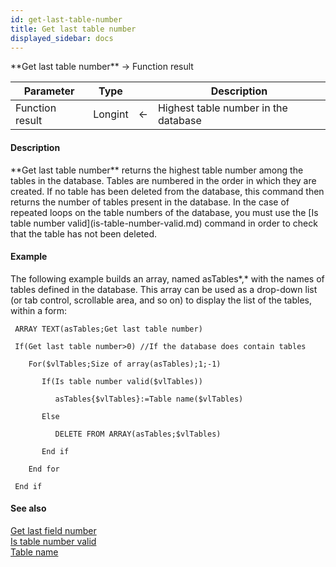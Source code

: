 ```yaml
---
id: get-last-table-number
title: Get last table number
displayed_sidebar: docs
---
```


<!--REF #_command_.Get last table number.Syntax-->**Get last table number**  -> Function result<!-- END REF-->
<!--REF #_command_.Get last table number.Params-->
| Parameter | Type |  | Description |
| --- | --- | --- | --- |
| Function result | Longint | <- | Highest table number in the database |

<!-- END REF-->

#### Description 

<!--REF #_command_.Get last table number.Summary-->**Get last table number** returns the highest table number among the tables in the database.<!-- END REF--> Tables are numbered in the order in which they are created. If no table has been deleted from the database, this command then returns the number of tables present in the database. In the case of repeated loops on the table numbers of the database, you must use the [Is table number valid](is-table-number-valid.md) command in order to check that the table has not been deleted.

#### Example 

The following example builds an array, named asTables*,* with the names of tables defined in the database. This array can be used as a drop-down list (or tab control, scrollable area, and so on) to display the list of the tables, within a form:

```4d
 ARRAY TEXT(asTables;Get last table number)

 If(Get last table number>0) //If the database does contain tables

    For($vlTables;Size of array(asTables);1;-1)

       If(Is table number valid($vlTables))

          asTables{$vlTables}:=Table name($vlTables)

       Else

          DELETE FROM ARRAY(asTables;$vlTables)

       End if

    End for

 End if
```

#### See also 
[Get last field number](get-last-field-number.md)  
[Is table number valid](is-table-number-valid.md)  
[Table name](table-name.md)  